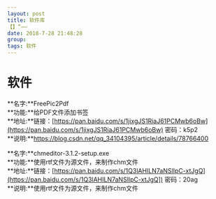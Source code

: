 ```yaml
---
layout: post  
title: 软件库  
【】“——
date: 2018-7-28 21:48:28  
group:   
tags: 软件  
---
```

# 软件 #  
**名字:**FreePic2Pdf  
**功能:**给PDF文件添加书签  
**地址:**链接：[https://pan.baidu.com/s/1jixgJS1RiaJ61PCMwb6oBw](https://pan.baidu.com/s/1jixgJS1RiaJ61PCMwb6oBw) 密码：k5p2  
**说明:**https://blog.csdn.net/qq_34104395/article/details/78766400  
  
**名字:**chmeditor-3.1.2-setup.exe  
**功能:**使用rtf文件为源文件，来制作chm文件   
**地址:**链接：[https://pan.baidu.com/s/1Q3lAHILN7aNSlIpC-xtJgQ](https://pan.baidu.com/s/1Q3lAHILN7aNSlIpC-xtJgQ]) 密码：20ag  
**说明:**使用rtf文件为源文件，来制作chm文件  

   
 

